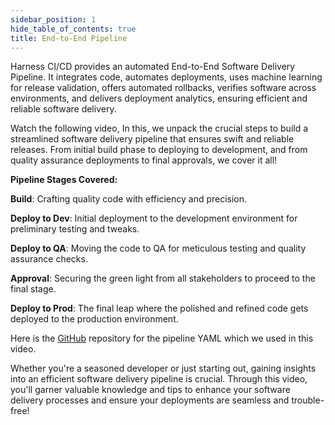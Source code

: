 ```yaml
---
sidebar_position: 1
hide_table_of_contents: true
title: End-to-End Pipeline
---
```


Harness CI/CD provides an automated End-to-End Software Delivery Pipeline. It integrates code, automates deployments, uses machine learning for release validation, offers automated rollbacks, verifies software across environments, and delivers deployment analytics, ensuring efficient and reliable software delivery.

Watch the following video, In this, we unpack the crucial steps to build a streamlined software delivery pipeline that ensures swift and reliable releases. From initial build phase to deploying to development, and from quality assurance deployments to final approvals, we cover it all! 

**Pipeline Stages Covered:**

**Build**: Crafting quality code with efficiency and precision.

**Deploy to Dev**: Initial deployment to the development environment for preliminary testing and tweaks.

**Deploy to QA**: Moving the code to QA for meticulous testing and quality assurance checks.

**Approval**: Securing the green light from all stakeholders to proceed to the final stage.

**Deploy to Prod**: The final leap where the polished and refined code gets deployed to the production environment.

Here is the [GitHub](https://github.com/thisrohangupta/harness-demo) repository for the pipeline YAML which we used in this video.

Whether you're a seasoned developer or just starting out, gaining insights into an efficient software delivery pipeline is crucial. Through this video, you'll garner valuable knowledge and tips to enhance your software delivery processes and ensure your deployments are seamless and trouble-free!

<!-- Video:
https://www.youtube.com/watch?v=o3MoWAY27wE-->
<docvideo src="https://www.youtube.com/watch?v=o3MoWAY27wE" />